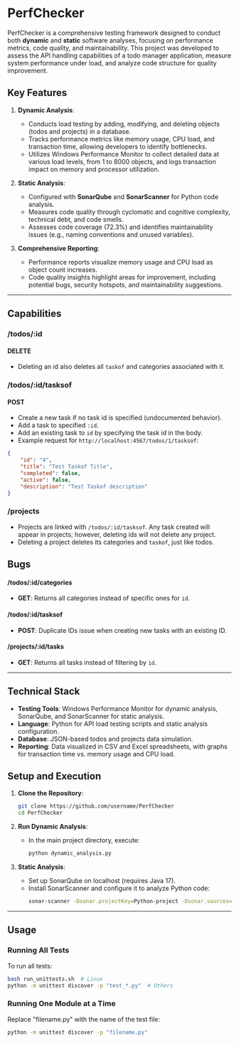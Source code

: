 
# PerfChecker

PerfChecker is a comprehensive testing framework designed to conduct both **dynamic** and **static** software analyses, focusing on performance metrics, code quality, and maintainability. This project was developed to assess the API handling capabilities of a todo manager application, measure system performance under load, and analyze code structure for quality improvement.

## Key Features
1. **Dynamic Analysis**: 
   - Conducts load testing by adding, modifying, and deleting objects (todos and projects) in a database.
   - Tracks performance metrics like memory usage, CPU load, and transaction time, allowing developers to identify bottlenecks.
   - Utilizes Windows Performance Monitor to collect detailed data at various load levels, from 1 to 8000 objects, and logs transaction impact on memory and processor utilization.

2. **Static Analysis**:
   - Configured with **SonarQube** and **SonarScanner** for Python code analysis.
   - Measures code quality through cyclomatic and cognitive complexity, technical debt, and code smells.
   - Assesses code coverage (72.3%) and identifies maintainability issues (e.g., naming conventions and unused variables).

3. **Comprehensive Reporting**:
   - Performance reports visualize memory usage and CPU load as object count increases.
   - Code quality insights highlight areas for improvement, including potential bugs, security hotspots, and maintainability suggestions.

---

## Capabilities
### /todos/:id
#### DELETE
- Deleting an id also deletes all `taskof` and categories associated with it.

### /todos/:id/tasksof
#### POST
- Create a new task if no task id is specified (undocumented behavior).
- Add a task to specified `:id`.
- Add an existing task to `id` by specifying the task id in the body.
- Example request for `http://localhost:4567/todos/1/tasksof`:

```json
{
    "id": "4",
    "title": "Test Taskof Title",
    "completed": false,
    "active": false,
    "description": "Test Taskof description"
}
```

### /projects
- Projects are linked with `/todos/:id/tasksof`. Any task created will appear in projects; however, deleting ids will not delete any project.
- Deleting a project deletes its categories and `taskof`, just like todos.


## Bugs
#### /todos/:id/categories
- **GET**: Returns all categories instead of specific ones for `id`.
  
#### /todos/:id/tasksof
- **POST**: Duplicate IDs issue when creating new tasks with an existing ID.

#### /projects/:id/tasks
- **GET**: Returns all tasks instead of filtering by `id`.

---

## Technical Stack
- **Testing Tools**: Windows Performance Monitor for dynamic analysis, SonarQube, and SonarScanner for static analysis.
- **Language**: Python for API load testing scripts and static analysis configuration.
- **Database**: JSON-based todos and projects data simulation.
- **Reporting**: Data visualized in CSV and Excel spreadsheets, with graphs for transaction time vs. memory usage and CPU load.

## Setup and Execution
1. **Clone the Repository**:
   ```bash
   git clone https://github.com/username/PerfChecker
   cd PerfChecker
   ```

2. **Run Dynamic Analysis**:
   - In the main project directory, execute:
     ```bash
     python dynamic_analysis.py
     ```

3. **Static Analysis**:
   - Set up SonarQube on localhost (requires Java 17).
   - Install SonarScanner and configure it to analyze Python code:
     ```bash
     sonar-scanner -Dsonar.projectKey=Python-project -Dsonar.sources=. -Dsonar.host.url=http://localhost:9000
     ```
---

## Usage
### Running All Tests
To run all tests:
```bash
bash run_unittests.sh  # Linux
python -m unittest discover -p "test_*.py"  # Others
```

### Running One Module at a Time
Replace "filename.py" with the name of the test file:
```bash
python -m unittest discover -p "filename.py"
```
